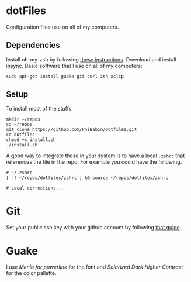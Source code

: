 # dotFiles
Configuration files use on all of my computers.

## Dependencies
Install oh-my-zsh by following [these instructions](https://github.com/robbyrussell/oh-my-zsh).
Download and install [insync](https://www.insynchq.com/).
Basic software that I use on all of my computers:
```shell
sudo apt-get install guake git curl zsh xclip
```
## Setup

To install most of the stuffs:
```
mkdir ~/repos
cd ~/repos
git clone https://github.com/PhiBabin/dotfiles.git
cd dotfiles
chmod +x install.sh
./install.sh
```
A good way to integrate these in your system is to have a local `.zshrc` that 
references the file in the repo. For example you could have the following.

```
# ~/.zshrc
[ -f ~/repos/dotfiles/zshrc ] && source ~/repos/dotfiles/zshrc

# Local corrections...
```

# Git
Set your public ssh key with your github account by following [that guide](https://help.github.com/articles/connecting-to-github-with-ssh/).


# Guake
I use *Menlo for powerline* for the font and *Solarized Dark Higher Contrast* for the color pallette.

